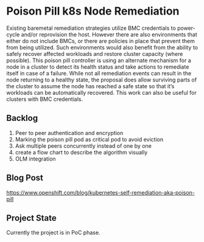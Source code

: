 # Poison Pill k8s Node Remediation 
Existing baremetal remediation strategies utilize BMC credentials to power-cycle and/or reprovision the host.
However there are also environments that either do not include BMCs, or there are policies
in place that prevent them from being utilized.  Such environments would also benefit from
the ability to safely recover affected workloads and restore cluster capacity (where possible).
This poison pill controller is using an alternate mechanism for a node in a cluster to detect its health
status and take actions to remediate itself in case of a failure.  While not all remediation events can
result in the node returning to a healthy state, the proposal does allow surviving parts of the cluster
to assume the node has reached a safe state so that it’s workloads can be automatically recovered.
This work can also be useful for clusters with BMC credentials.

## Backlog
1. Peer to peer authentication and encryption
1. Marking the poison pill pod as critical pod to avoid eviction
1. Ask multiple peers concurrently instead of one by one
1. create a flow chart to describe the algorithm visually
1. OLM integration


## Blog Post 
https://www.openshift.com/blog/kubernetes-self-remediation-aka-poison-pill

## Project State
Currently the project is in PoC phase.
